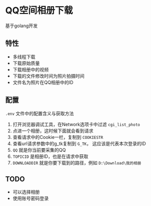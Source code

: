 # QQ空间相册下载
基于golang开发

## 特性
- 多线程下载
- 下载原始质量
- 下载相册中的视频
- 下载的文件修改时间为照片拍摄时间
- 文件名为照片在QQ相册中的ID

## 配置
`.env` 文件中的配置含义与获取方法
1. 打开浏览器调试工具，在Network选项卡中过滤 `cgi_list_photo`
2. 点进一个相册，这时候下面就会看到请求
3. 查看请求中的Cookie一栏，复制到 `COOKIESTR`
4. 查看url请求参数中的g_tk复制到 `G_TK`， 这应该是代表本次登录的ID
5. `QQ` 就是你当前要采集的QQ
6. `TOPICID` 是相册ID，也是在请求中获取
7. `DOWNLOADDIR` 就是你要下载到的路径，例如 `D:\Download\我的相册`

## TODO
- 可以选择相册
- 使用账号密码登录

